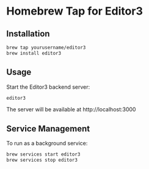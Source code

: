 # Homebrew Tap for Editor3

## Installation

```bash
brew tap yourusername/editor3
brew install editor3
```

## Usage

Start the Editor3 backend server:

```bash
editor3
```

The server will be available at http://localhost:3000

## Service Management

To run as a background service:

```bash
brew services start editor3
brew services stop editor3
```
